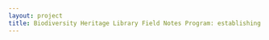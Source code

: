 ```yaml
--- 
layout: project 
title: Biodiversity Heritage Library Field Notes Program: establishing the essential resource for natural history primary material
---
```



